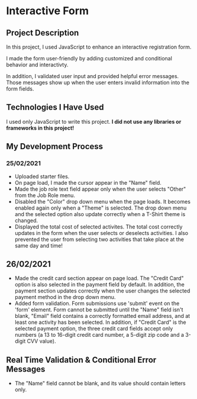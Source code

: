 # Interactive Form
 
## Project Description

In this project, I used JavaScript to enhance an interactive registration form.

I made the form user-friendly by adding customized and conditional behavior and interactivty.

In addition, I validated user input and provided helpful error messages. Those messages show up when the user enters invalid information into the form fields.

## Technologies I Have Used

I used only JavaScript to write this project.
**I did not use any libraries or frameworks in this project!**

## My Development Process

### 25/02/2021

- Uploaded starter files.
- On page load, I made the cursor appear in the "Name" field.
- Made the job role text field appear only when the user selects "Other" from the Job Role menu.
- Disabled the "Color" drop down menu when the page loads. It becomes enabled again only when a "Theme" is selected. The drop down menu and the selected option also update correctly when a T-Shirt theme is changed.
- Displayed the total cost of selected activites. The total cost correctly updates in the form when the user selects or deselects activities. I also prevented the user from selecting two activities that take place at the same day and time!

## 26/02/2021

- Made the credit card section appear on page load. The "Credit Card" option is also selected in the payment field by default. In addition, the payment section updates correctly when the user changes the selected payment method in the drop down menu.
- Added form validation. Form submissions use 'submit' event on the 'form' element. Form cannot be submitted until the "Name" field isn't blank, "Email" field contains a correctly formatted email address, and at least one activity has been selected. In addition, if "Credit Card" is the selected payment option, the three credit card fields accept only numbers (a 13 to 16-digit credit card number, a 5-digit zip code and a 3-digit CVV value).

## Real Time Validation & Conditional Error Messages

- The "Name" field cannot be blank, and its value should contain letters only.